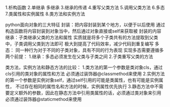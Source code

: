 1.析构函数
2.单继承  多继承
3.继承的传递
4.重写父类方法
5.调用父类方法
6.多态
7.类属性和实例属性
8.类方法和实例方法

python面向对象的三大特征
封装：把内容封装到某个地方，以便于以后使用 通过构造函数将内容封装到对象当中，然后通过对象直接或self来获取被
封装的内容
继承：子类继承父类的方法和属性 实质就是将多个子类共有的方法提取到父类中，子类调用父类到方法即可
极大到提高了代码效率，减少代码到重复编写
多态： 同一种行为对于不同的子类对象，具有不同的行为表现
      实现多态需要遵循多两个前提：
      1.继承：多态必须发生在父类与子类之间
      2.子类重写父类的方法

类方法，实例方法和静态方法的比较：
1.类方法的第一个参数是类对象cls，通过cls引用的类对象的属性和方法 必须通过装饰器@classmethod来使用
2.实例方法的第一个参数是实例对象self，通过self引用的可能是类属性，也有可能是实例属性，
不过存在相同的属性名和方法的时候，实例属性优先执行
3.静态方法中不需要定义额外的参数，因此在静态方法中引用类属性的话，必须通过类对象来引用
必须通过装饰器@staticmethod来使用
